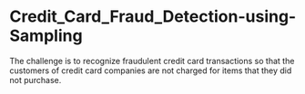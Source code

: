 # Credit_Card_Fraud_Detection-using-Sampling
The challenge is to recognize fraudulent credit card transactions so that the customers of credit card companies are not charged for items that they did not purchase.
